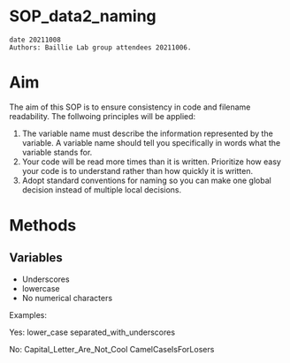 # SOP_data2_naming
~~~~~~~~~~~~~~~~~~~~~~~~~~~~~~~~~~~~~~~~~~
date 20211008
Authors: Baillie Lab group attendees 20211006.
~~~~~~~~~~~~~~~~~~~~~~~~~~~~~~~~~~~~~~~~~~
# Aim
The aim of this SOP is to ensure consistency in code and filename readability. The follwoing principles will be applied:


1. The variable name must describe the information represented by the variable. A variable name should tell you specifically in words what the variable stands for.
2. Your code will be read more times than it is written. Prioritize how easy your code is to understand rather than how quickly it is written.
3. Adopt standard conventions for naming so you can make one global decision instead of multiple local decisions.


# Methods

## Variables
 - Underscores
 - lowercase
 - No numerical characters

 Examples:

Yes:
 lower_case
 separated_with_underscores

No:
 Capital_Letter_Are_Not_Cool
 CamelCaseIsForLosers
